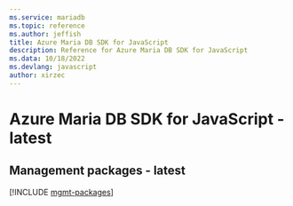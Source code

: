 ```yaml
---
ms.service: mariadb
ms.topic: reference
ms.author: jeffish
title: Azure Maria DB SDK for JavaScript
description: Reference for Azure Maria DB SDK for JavaScript
ms.data: 10/18/2022
ms.devlang: javascript
author: xirzec
---
```

# Azure Maria DB SDK for JavaScript - latest

## Management packages - latest
[!INCLUDE [mgmt-packages](maria-db-mgmt-index.md)]
